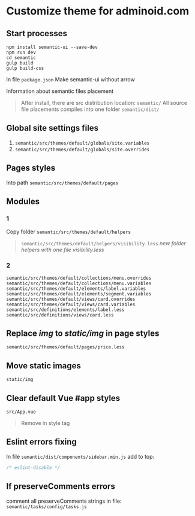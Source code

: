 # Customize theme for adminoid.com

## Start processes
```shell
npm install semantic-ui --save-dev
npm run dev
cd semantic
gulp build
gulp build-css
```

In file ```package.json```
Make semantic-ui without arrow

Information about semantic files placement
> After install, there are src distribution location:
> ```semantic/```
All source file placements compiles into one folder ```semantic/dist/```

## Global site settings files
1) ```semantic/src/themes/default/globals/site.variables```
2) ```semantic/src/themes/default/globals/site.overrides```

## Pages styles
Into path ```semantic/src/themes/default/pages```

## Modules

### 1
Copy folder ```semantic/src/themes/default/helpers```
> ```semantic/src/themes/default/helpers/visibility.less``` _new folder helpers with one file visibility.less_

### 2 
```
semantic/src/themes/default/collections/menu.overrides
semantic/src/themes/default/collections/menu.variables
semantic/src/themes/default/elements/label.variables
semantic/src/themes/default/elements/segment.variables
semantic/src/themes/default/views/card.overrides
semantic/src/themes/default/views/card.variables
semantic/src/definitions/elements/label.less
semantic/src/definitions/views/card.less
```

## Replace _img_ to _static/img_ in page styles
```
semantic/src/themes/default/pages/price.less
```

## Move static images
```
static/img
```

## Clear default Vue #app styles
```src/App.vue```
> Remove in style tag

## Eslint errors fixing
In file ```semantic/dist/components/sidebar.min.js```
add to top: 
```javascript
/* eslint-disable */
```

## If preserveComments errors
comment all preserveComments strings in file: ```semantic/tasks/config/tasks.js```

